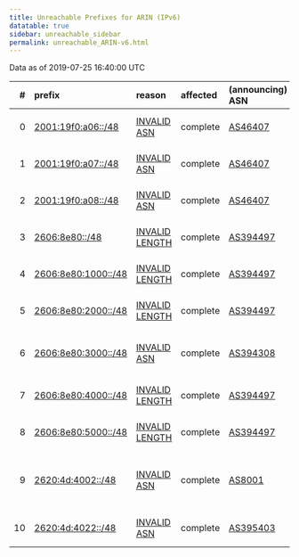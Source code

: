 ```yaml
---
title: Unreachable Prefixes for ARIN (IPv6)
datatable: true
sidebar: unreachable_sidebar
permalink: unreachable_ARIN-v6.html
---
```


Data as of 2019-07-25 16:40:00 UTC


<div class="datatable-begin"></div>

|   # | prefix                                                           | reason                                                                                                         | affected   | (announcing) ASN                         | AS Name                                  |   unreachable /48s |
|----:|:-----------------------------------------------------------------|:---------------------------------------------------------------------------------------------------------------|:-----------|:-----------------------------------------|:-----------------------------------------|-------------------:|
|   0 | [2001:19f0:a06::/48](https://stat.ripe.net/2001:19f0:a06::/48)   | [INVALID ASN](https://rpki-validator.ripe.net/announcement-preview?asn=AS46407&prefix=2001:19f0:a06::/48)      | complete   | [AS46407](unreachable_AS46407-v6.html)   | AS-CHOOPA3 - Choopa                      |                  1 |
|   1 | [2001:19f0:a07::/48](https://stat.ripe.net/2001:19f0:a07::/48)   | [INVALID ASN](https://rpki-validator.ripe.net/announcement-preview?asn=AS46407&prefix=2001:19f0:a07::/48)      | complete   | [AS46407](unreachable_AS46407-v6.html)   | AS-CHOOPA3 - Choopa                      |                  1 |
|   2 | [2001:19f0:a08::/48](https://stat.ripe.net/2001:19f0:a08::/48)   | [INVALID ASN](https://rpki-validator.ripe.net/announcement-preview?asn=AS46407&prefix=2001:19f0:a08::/48)      | complete   | [AS46407](unreachable_AS46407-v6.html)   | AS-CHOOPA3 - Choopa                      |                  1 |
|   3 | [2606:8e80::/48](https://stat.ripe.net/2606:8e80::/48)           | [INVALID LENGTH](https://rpki-validator.ripe.net/announcement-preview?asn=AS394497&prefix=2606:8e80::/48)      | complete   | [AS394497](unreachable_AS394497-v6.html) | TF-178-ASH - Ting Fiber Inc.             |                  1 |
|   4 | [2606:8e80:1000::/48](https://stat.ripe.net/2606:8e80:1000::/48) | [INVALID LENGTH](https://rpki-validator.ripe.net/announcement-preview?asn=AS394497&prefix=2606:8e80:1000::/48) | complete   | [AS394497](unreachable_AS394497-v6.html) | TF-178-ASH - Ting Fiber Inc.             |                  1 |
|   5 | [2606:8e80:2000::/48](https://stat.ripe.net/2606:8e80:2000::/48) | [INVALID LENGTH](https://rpki-validator.ripe.net/announcement-preview?asn=AS394497&prefix=2606:8e80:2000::/48) | complete   | [AS394497](unreachable_AS394497-v6.html) | TF-178-ASH - Ting Fiber Inc.             |                  1 |
|   6 | [2606:8e80:3000::/48](https://stat.ripe.net/2606:8e80:3000::/48) | [INVALID ASN](https://rpki-validator.ripe.net/announcement-preview?asn=AS394308&prefix=2606:8e80:3000::/48)    | complete   | [AS394308](unreachable_AS394308-v6.html) | TING-FIBER - Ting Fiber Inc.             |                  1 |
|   7 | [2606:8e80:4000::/48](https://stat.ripe.net/2606:8e80:4000::/48) | [INVALID LENGTH](https://rpki-validator.ripe.net/announcement-preview?asn=AS394497&prefix=2606:8e80:4000::/48) | complete   | [AS394497](unreachable_AS394497-v6.html) | TF-178-ASH - Ting Fiber Inc.             |                  1 |
|   8 | [2606:8e80:5000::/48](https://stat.ripe.net/2606:8e80:5000::/48) | [INVALID LENGTH](https://rpki-validator.ripe.net/announcement-preview?asn=AS394497&prefix=2606:8e80:5000::/48) | complete   | [AS394497](unreachable_AS394497-v6.html) | TF-178-ASH - Ting Fiber Inc.             |                  1 |
|   9 | [2620:4d:4002::/48](https://stat.ripe.net/2620:4d:4002::/48)     | [INVALID ASN](https://rpki-validator.ripe.net/announcement-preview?asn=AS8001&prefix=2620:4d:4002::/48)        | complete   | [AS8001](unreachable_AS8001-v6.html)     | NET-ACCESS-CORP - Net Access Corporation |                  1 |
|  10 | [2620:4d:4022::/48](https://stat.ripe.net/2620:4d:4022::/48)     | [INVALID ASN](https://rpki-validator.ripe.net/announcement-preview?asn=AS395403&prefix=2620:4d:4022::/48)      | complete   | [AS395403](unreachable_AS395403-v6.html) | NS1-INFRA - NSONE Inc                    |                  1 |

<div class="datatable-end"></div>